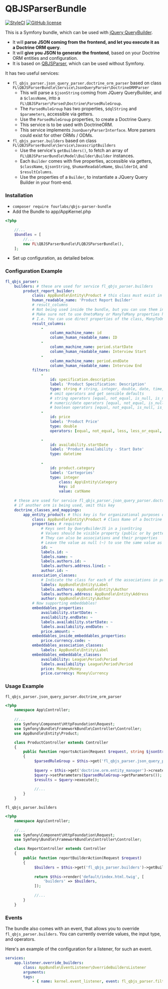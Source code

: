# QBJSParserBundle

[![StyleCI](https://styleci.io/repos/68914794/shield?branch=master)](https://styleci.io/repos/68914794)
[![GitHub license](https://img.shields.io/badge/license-MIT-blue.svg)](https://raw.githubusercontent.com/fourlabsldn/QBJSParserBundle/master/LICENSE)

This is a Symfony bundle, which can be used with [jQuery QueryBuilder](http://querybuilder.js.org/). 
- It will **parse JSON coming from the frontend, and let you execute it as a Doctrine ORM query**.
- It will **give you JSON to generate the frontend**, based on your Doctrine ORM entities and configuration. 
- It is based on [QBJSParser](https://github.com/fourlabsldn/QBJSParser), which can be used without Symfony.

It has two useful services:

- `fl_qbjs_parser.json_query_parser.doctrine_orm_parser` based on class `FL\QBJSParserBundle\Service\JsonQueryParser\DoctrineORMParser`
    - This will parse a `$jsonString` coming from JQuery QueryBuilder, and a `$className`, into a `FL\QBJSParser\Parsed\Doctrine\ParsedRuleGroup`.
    - The `ParsedRuleGroup` has two properties, `$dqlString` and `$parameters`, accessible via getters. 
    - Use the `ParsedRuleGroup` properties, to create a Doctrine Query. 
    - This service is to be used with DoctrineORM.
    - This service implements `JsonQueryParserInterface`. More parsers could exist for other ORMs / ODMs.
- `fl_qbjs_parser.builders` based on class `FL\QBJSParserBundle\Service\JavascriptBuilders`
    - Use the service's `getBuilders()`, to fetch an array of `FL\QBJSParserBundle\Model\Builder\Builder` instances.
    - Each `Builder` comes with five properties, accessible via getters, `$className`, `$jsonString`, `$humanReadableName`, `$builderId`, and `$resultColumns`.
    - Use the properties of a `Builder`, to instantiate a JQuery Query Builder in your front-end.

### Installation

- `composer require fourlabs/qbjs-parser-bundle`
- Add the Bundle to app/AppKernel.php

```php
<?php

    //...
    $bundles = [
        //...
        new FL\QBJSParserBundle\FLQBJSParserBundle(),
    ];
```
- Set up configuration, as detailed below.

### Configuration Example

```yml
fl_qbjs_parser:
    builders: # these are used for service fl_qbjs_parser.builders
        product_report_builder:
            class: AppBundle\Entity\Product # this class must exist in doctrine_class_and_mappings
            human_readable_name: 'Product Report Builder'
            # result_columns
            # Not being used inside the bundle, but you can use them in your own way 
            # Make sure not to use OnetoMany or ManyToMany properties here. That makes no sense!
            # I.e. You can use direct properties of the class, ManyToOne, and OneToOne properties.
            result_columns: 
                -
                    column_machine_name: id
                    column_human_readable_name: ID
                -
                    column_machine_name: period.startDate
                    column_human_readable_name: Interview Start
                -
                    column_machine_name: period.endDate
                    column_human_readable_name: Interview End
            filters:
                -
                    id: specification.description
                    label: 'Product Specification: Description'
                    type: string # string, integer, double, date, time, datetime, boolean
                    # omit operators and get sensible defaults
                    # string operators [equal, not_equal, is_null, is_not_null,begins_with, not_begins_with, contains, not_contains, ends_with, not_ends_with, is_empty, is_not_empty]
                    # numeric/date operators [equal, not_equal, is_null, is_not_null, less, less_or_equal, greater, greater_or_equal, between, not_between]
                    # boolean operators [equal, not_equal, is_null, is_not_null]
                -
                    id: price
                    label: 'Product Price'
                    type: double
                    operators: [equal, not_equal, less, less_or_equal, greater, greater_or_equal, between, not_between, is_null, is_not_null]

                -
                    id: availability.startDate
                    label: 'Product Availability - Start Date'
                    type: datetime
					
                -
                    id: product.category
                    label: 'Cartegories'
                    type: integer
                        class: App\Entity\Category
                        key: id
                        value: catName
						
    # these are used for service fl_qbjs_parser.json_query_parser.doctrine_orm_parser
    # if another orm is being used, omit this key
    doctrine_classes_and_mappings: 
        app_entity_product: # this key is for organizational purposes only
            class: AppBundle\Entity\Product # Class Name of a Doctrine Entity
            properties: # required
                # Keys sent by QueryBuilderJS in a jsonString
                # Values should be visible property (public or by getter) in your entity
                # They can also be associations and their properties
                # Leave the value as null (~) to use the same value as the key
                id: ~
                labels.id: ~
                labels.name: ~
                labels.authors.id: ~
                labels.authors.address.line1: ~
                author.id: ~
            association_classes:
                # Indicate the class for each of the associations in properties
                labels: AppBundle\Entity\Label
                labels.authors: AppBundle\Entity\Author
                labels.authors.address: AppBundle\Entity\Address
                author: AppBundle\Entity\Author
            # Now supporting embeddables!
            embeddables_properties:
                availability.startDate: ~
                availability.endDate: ~
                labels.availability.startDate: ~
                labels.availability.endDate: ~
                price.amount: ~
            embeddables_inside_embeddables_properties:
                price.currency.code: ~
            embeddables_association_classes:
                labels: AppBundle\Entity\Label
            embeddables_embeddable_classes:
                availability: League\Period\Period
                labels.availability: League\Period\Period
                price: Money\Money
                price.currency: Money\Currency
```

### Usage Example 

`fl_qbjs_parser.json_query_parser.doctrine_orm_parser`

```php
<?php
    namespace App\Controller;
    
    //...
    use Symfony\Component\HttpFoundation\Request;
    use Symfony\Bundle\FrameworkBundle\Controller\Controller;
    use AppBundle\Entity\Product;

    class ProductController extends Controller
    {
        public function reportsAction(Request $request, string $jsonString)
        {
             $parsedRuleGroup = $this->get('fl_qbjs_parser.json_query_parser.doctrine_orm_parser')->parseJsonString($jsonString, Product::class);
             
             $query = $this->get('doctrine.orm.entity_manager')->createQuery($parsedRuleGroup->getQueryString());
             $query->setParameters($parsedRuleGroup->getParameters());
             $results = $query->execute();
             
             //...
        }
    } 
```

`fl_qbjs_parser.builders`

```php
<?php
    namespace App\Controller;
    
    //...
    use Symfony\Component\HttpFoundation\Request;
    use Symfony\Bundle\FrameworkBundle\Controller\Controller;

    class ReportController extends Controller
    {
        public function reportBuilderAction(Request $request)
        {
             $builders = $this->get('fl_qbjs_parser.builders')->getBuilders();
                     
             return $this->render('default/index.html.twig', [
                 'builders' => $builders,
             ]);
             
             //...
        }
    } 
```

### Events

The bundle also comes with an event, that allows you to override `fl_qbjs_parser.builders`. You can currently override values, the input type, and operators.

Here's an example of the configuration for a listener, for such an event.

```yaml
services:
    app.listener.override_builders:
        class: AppBundle\EventListener\OverrideBuildersListener
        arguments:
        tags:
            - { name: kernel.event_listener, event: fl_qbjs_parser.filter_set_event, method: onFilterSet }
```
